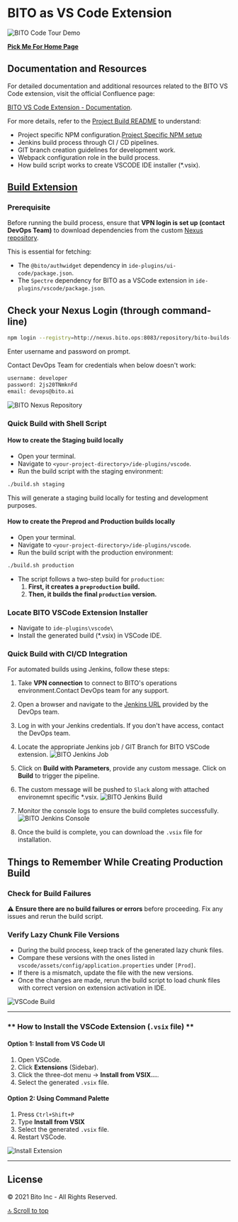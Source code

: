 # **BITO as VS Code Extension**

![BITO Code Tour Demo](./media/vscode_BITO.gif)

[**Pick Me For Home Page**](../README.md)

## **Documentation and Resources**
For detailed documentation and additional resources related to the BITO VS Code extension, visit the official Confluence page:

[BITO VS Code Extension - Documentation](https://bito.atlassian.net/wiki/x/DYAfEw).

For more details, refer to the [Project Build README](docs/build-process.md) to understand:

- Project specific NPM configuration.[Project Specific NPM setup](docs/npmrc-setup.md)
- Jenkins build process through CI / CD pipelines.
- GIT branch creation guidelines for development work.
- Webpack configuration role in the build process.
- How build script works to create VSCODE IDE installer (*.vsix).

## <ins>Build Extension</ins>

### Prerequisite

Before running the build process, ensure that **VPN login is set up (contact DevOps Team)** to download dependencies from the custom [Nexus repository](http://nexus.bito.ops:8083/repository/bito-builds-npm/).

This is essential for fetching:

- The `@bito/authwidget` dependency in `ide-plugins/ui-code/package.json`.
- The `Spectre` dependency for BITO as a VSCode extension in `ide-plugins/vscode/package.json`.

## Check your Nexus Login (through command-line)

```sh
npm login --registry=http://nexus.bito.ops:8083/repository/bito-builds-npm/
```

Enter username and password on prompt.

Contact DevOps Team for credentials when below doesn't work:

```sh
username: developer
password: 2js20TNmknFd
email: devops@bito.ai
```
![BITO Nexus Repository](./media/bito_nexus_repository.png)

### **Quick Build with Shell Script**

#### **How to create the Staging build locally**

- Open your terminal.
- Navigate to `<your-project-directory>/ide-plugins/vscode`.
- Run the build script with the staging environment:

```sh
./build.sh staging
```

This will generate a staging build locally for testing and development purposes.

#### **How to create the Preprod and Production builds locally**

- Open your terminal.
- Navigate to `<your-project-directory>/ide-plugins/vscode`.
- Run the build script with the production environment:

```sh
./build.sh production
```

- The script follows a two-step build for `production`:
  1. **First, it creates a `preproduction` build.**
  2. **Then, it builds the final `production` version.**

### **Locate BITO VSCode Extension Installer**

- Navigate to `ide-plugins\vscode\`
- Install the generated build (\*.vsix) in VSCode IDE.

### **Quick Build with CI/CD Integration**

For automated builds using Jenkins, follow these steps:

1. Take **VPN connection** to connect to BITO's operations environment.Contact DevOps team for any support.

2. Open a browser and navigate to the [Jenkins URL](http://jenkins.bito.ops:8080/job/ide-plugins/job/Vscode/) provided by the DevOps team.

3. Log in with your Jenkins credentials. If you don't have access, contact the DevOps team.

4. Locate the appropriate Jenkins job / GIT Branch for BITO VSCode extension.
![BITO Jenkins Job](./media/bito_jenkins_job.png)

5. Click on **Build with Parameters**, provide any custom message. Click on **Build** to trigger the pipeline.

6. The custom message will be pushed to `Slack` along with attached environemnt specific *.vsix.
![BITO Jenkins Build](./media/bito_jenkins_build.png)

7. Monitor the console logs to ensure the build completes successfully.
![BITO Jenkins Console](./media/jenkins_console_output_menu.png)

8. Once the build is complete, you can download the `.vsix` file for installation.

## **Things to Remember While Creating Production Build**

### **Check for Build Failures**

⚠ **Ensure there are no build failures or errors** before proceeding. Fix any issues and rerun the build script.

### **Verify Lazy Chunk File Versions**

- During the build process, keep track of the generated lazy chunk files.
- Compare these versions with the ones listed in `vscode/assets/config/application.properties` under `[Prod]`.
- If there is a mismatch, update the file with the new versions.
- Once the changes are made, rerun the build script to load chunk files with correct version on extension activation in IDE.

![VSCode Build](media/build-process.png)

---

### ** How to Install the VSCode Extension (`.vsix` file) **

#### Option 1: Install from VS Code UI

1. Open VSCode.
2. Click **Extensions** (Sidebar).
3. Click the three-dot menu → **Install from VSIX...**.
4. Select the generated `.vsix` file.

#### Option 2: Using Command Palette

1. Press `Ctrl+Shift+P`
2. Type **Install from VSIX**
3. Select the generated `.vsix` file.
4. Restart VSCode.

![Install Extension](./media/install_extension_vscode.gif)

---

## License

© 2021 Bito Inc - All Rights Reserved.

[🔝 Scroll to top](#bito-as-vs-code-extension)
